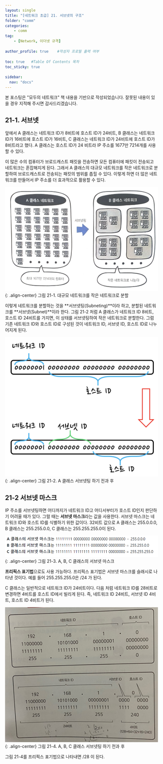 ```yaml
---
layout: single
title: "[네트워크 초급] 21. 서브넷의 구조"
folder: "comm"
categories:
    - comm
tag:
    - [Network, 이더넷 규격]

author_profile: true    #작성자 프로필 출력 여부

toc: true   #Table Of Contents 목차 
toc_sticky: true

sidebar:
  nav: "docs"
---
```


본 포스팅은 "모두의 네트워크" 책 내용을 기반으로 작성되었습니다.
잘못된 내용이 있을 경우 지적해 주시면 감사드리겠습니다.

## 21-1. 서브넷
앞에서 A 클래스는 네트워크 ID가 8비트에 호스트 ID가 24비트, B 클래스는 네트워크 ID가 16비트에 호스트 ID가 16비트, C 클래스는 네트워크 ID가 24비트에 호스트 ID가 8비트라고 했다. A 클래스는 호스트 ID가 24 비트라 IP 주소를 1677만 7214개를 사용할 수 있다. 

이 많은 수의 컴퓨터가 브로드캐스트 패킷을 전송하면 모든 컴퓨터에 패킷이 전송되고 네트워크는 혼잡해지게 된다. 그래서 A 클래스의 대규모 네트워크를 작은 네트워크로 분할하여 브로드캐스트로 전송되는 패킷의 범위를 좁힐 수 있다. 이렇게 하면 더 많은 네트워크를 만들어서 IP 주소를 더 효과적으로 활용할 수 있다.

![그림 21-1. 대규모 네트워크를 작은 네트워크로 분할](/assets/images/comm/21-1.png)
{: .align-center}
그림 21-1. 대규모 네트워크를 작은 네트워크로 분할

이렇게 네트워크를 분할하는 것을 **서브넷팅(Subneting)**이라 하고, 분할된 네트워크를 **서브넷(Subnet)**이라 한다. 그림 21-2 처럼 A 클래스가 네트워크 ID 8비트, 호스트 ID 24비트를 가지면, 이 상태를 서브넷팅하여 작은 네트워크로 분할한다. 그럼 기존 네트워크 ID와 호스트 ID로 구성된 것이 네트워크 ID, 서브넷 ID, 호스트 ID로 나누어지게 된다.

![그림 21-2. A 클래스 서브넷팅 하기 전과 후](/assets/images/comm/21-2.png)
{: .align-center}
그림 21-2. A 클래스 서브넷팅 하기 전과 후

## 21-2 서브넷 마스크
IP 주소를 서브넷팅하면 어디까지가 네트워크 ID고 어디서부터가 호스트 ID인지 판단하기 어려울 때가 있다. 그럴 때는 **서브넷 마스크**라는 값을 사용한다. 서브넷 마스크는 네트워크 ID와 호스트 ID를 식별하기 위한 값이다. 32비트 값으로 A 클래스는 255.0.0.0, B 클래스는 255.255.0.0, C 클래스는 255.255.255.0이 된다. 

![그림 21-3. A, B, C 클래스의 서브넷 마스크](/assets/images/comm/21-3.png)
{: .align-center}
그림 21-3. A, B, C 클래스의 서브넷 마스크

**프리픽스 표기법**으로도 사용 가능하다. 프리픽스 표기법은 서브넷 마스크를 슬래시로 나타낸 것이다. 예를 들어 255.255.255.0은 /24 가 된다. 

C 클래스는 일반적으로 네트워크 ID가 24비트이다. 다음 처럼 네트워크 ID를 28비트로 변경하면 4비트를 호스트 ID에서 빌리게 된다. 즉, 네트워크 ID 24비트, 서브넷 ID 4비트, 호스트 ID 4비트가 된다.

![그림 21-4. A, B, C 클래스 서브넷팅 하기 전과 후](/assets/images/comm/21-4.png)
{: .align-center}
그림 21-4. A, B, C 클래스 서브넷팅 하기 전과 후

그림 21-4를 프리픽스 표기법으로 나타내면 /28 이 된다.